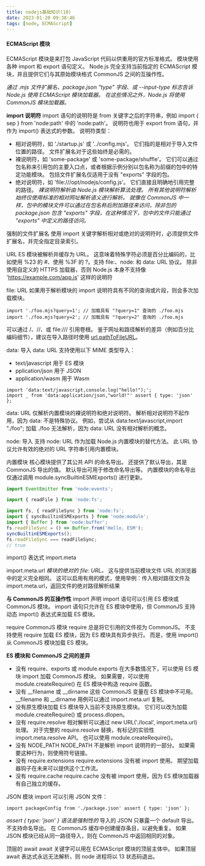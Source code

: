 ```yaml
---
title: nodejs基础知识(10)
date: 2023-01-20 09:38:46
tags: [node, ECMAScript]
---
```


#### ECMAScript 模块

ECMAScript 模块是来打包 JavaScript 代码以供重用的官方标准格式。 模块使用各种 import 和 export 语句定义。
Node.js 完全支持当前指定的 ECMAScript 模块，并且提供它们与其原始模块格式 CommonJS 之间的互操作性。

*通过 .mjs 文件扩展名、package.json "type" 字段、或 --input-type 标志告诉 Node.js 使用 ECMAScript 模块加载器。 在这些情况之外，Node.js 将使用 CommonJS 模块加载器。*

**import 说明符**
import 语句的说明符是 from 关键字之后的字符串，例如 import { sep } from 'node:path' 中的 'node:path'。 说明符也用于 export from 语句，并作为 import() 表达式的参数。
说明符类型：
- 相对说明符，如 './startup.js' 或 '../config.mjs'。 它们指的是相对于导入文件位置的路径。 文件扩展名对于这些始终是必需的。
- 裸说明符，如 'some-package' 或 'some-package/shuffle'。 它们可以通过包名称来引用包的主要入口点，或者根据示例分别以包名称为前缀的包中的特定功能模块。 包括文件扩展名仅适用于没有 "exports" 字段的包。
- 绝对说明符，如 'file:///opt/nodejs/config.js'。 它们直接且明确地引用完整的路径。
*裸说明符解析由 Node.js 模块解析算法处理。 所有其他说明符解析始终仅使用标准的相对网址解析语义进行解析。*
*就像在 CommonJS 中一样，包中的模块文件可以通过在包名称后附加路径来访问，除非包的 package.json 包含 "exports" 字段，在这种情况下，包中的文件只能通过 "exports" 中定义的路径访问。*

强制的文件扩展名
使用 import 关键字解析相对或绝对的说明符时，必须提供文件扩展名，并完全指定目录索引。

URL
ES 模块被解析并缓存为 URL。 这意味着特殊字符必须是百分比编码的，比如使用 %23 的 #、使用 %3F 的 ?。支持 file:、node: 和 data: URL 协议。 除非使用自定义的 HTTPS 加载器，否则 Node.js 本身不支持像 'https://example.com/app.js' 这样的说明符

file: URL
如果用于解析模块的 import 说明符具有不同的查询或片段，则会多次加载模块。
```
import './foo.mjs?query=1'; // 加载具有 "?query=1" 查询的 ./foo.mjs
import './foo.mjs?query=2'; // 加载具有 "?query=2" 查询的 ./foo.mjs
```
可以通过 /、//、或 file:/// 引用卷根。 鉴于网址和路径解析的差异（例如百分比编码细节），建议在导入路径时使用 [url.pathToFileURL](http://shouce.gree020.cn/node/api/url.html#urlpathtofileurlpath)。

data: 导入
data: URL 支持使用以下 MIME 类型导入：
- text/javascript 用于 ES 模块
- pplication/json 用于 JSON
- application/wasm 用于 Wasm
```
import 'data:text/javascript,console.log("hello!");';
import _ from 'data:application/json,"world!"' assert { type: 'json' };
```
data: URL 仅解析内置模块的裸说明符和绝对说明符。 解析相对说明符不起作用，因为 data: 不是特殊协议。 例如，尝试从 data:text/javascript,import "./foo"; 加载 ./foo 无法解析，因为 data: URL 没有相对解析的概念。

node: 导入
支持 node: URL 作为加载 Node.js 内置模块的替代方法。 此 URL 协议允许有效的绝对的 URL 字符串引用内置模块。

内置模块
核心模块提供了其公共 API 的命名导出。 还提供了默认导出，其是 CommonJS 导出的值。 默认导出可用于修改命名导出等。 内置模块的命名导出仅通过调用 module.syncBuiltinESMExports() 进行更新。
```javascript
import EventEmitter from 'node:events';

import { readFile } from 'node:fs';

import fs, { readFileSync } from 'node:fs';
import { syncBuiltinESMExports } from 'node:module';
import { Buffer } from 'node:buffer';
fs.readFileSync = () => Buffer.from('Hello, ESM');
syncBuiltinESMExports();
fs.readFileSync === readFileSync;
// true
```
import() 表达式
import.meta

import.meta.url
*<string> 模块的绝对的 file: URL。*
这与提供当前模块文件 URL 的浏览器中的定义完全相同。
这可以启用有用的模式，使用举例：传入相对路径文件及import.meta.url，返回文件的绝对路径解析结果

**与 CommonJS 的互操作性**
import 声明
import 语句可以引用 ES 模块或 CommonJS 模块。 import 语句只允许在 ES 模块中使用，但 CommonJS 支持动态 import() 表达式来加载 ES 模块。

require
CommonJS 模块 require 总是将它引用的文件视为 CommonJS。
不支持使用 require 加载 ES 模块，因为 ES 模块具有异步执行。 而是，使用 import() 从 CommonJS 模块加载 ES 模块。

**ES 模块和 CommonJS 之间的差异**
- 没有 require、exports 或 module.exports
在大多数情况下，可以使用 ES 模块 import 加载 CommonJS 模块。
如果需要，可以使用 module.createRequire() 在 ES 模块中构造 require 函数。
- 没有 __filename 或 __dirname
这些 CommonJS 变量在 ES 模块中不可用。
__filename 和 __dirname 用例可以通过 import.meta.url 复制。
- 没有原生模块加载
ES 模块导入当前不支持原生模块。
它们可以改为加载 module.createRequire() 或 process.dlopen。
- 没有 require.resolve
相对解析可以通过 new URL('./local', import.meta.url) 处理。
对于完整的 require.resolve 替换，有标记的实验性 import.meta.resolve API。
也可以使用 module.createRequire()。
- 没有 NODE_PATH
NODE_PATH 不是解析 import 说明符的一部分。 如果需要这种行为，则使用符号链接。
- 没有 require.extensions
require.extensions 没有被 import 使用。 期望加载器钩子在未来可以提供这个工作流。
- 没有 require.cache
require.cache 没有被 import 使用，因为 ES 模块加载器有自己独立的缓存。

JSON 模块
import 可以引用 JSON 文件：
```
import packageConfig from './package.json' assert { type: 'json' };
```
*assert { type: 'json' } 语法是强制性的*
导入的 JSON 只暴露一个 default 导出。 不支持命名导出。 在 CommonJS 缓存中创建缓存条目，以避免重复。 如果 JSON 模块已经从同一路径导入，则在 CommonJS 中返回相同的对象。

顶层的 await
await 关键字可以用在 ECMAScript 模块的顶层主体中。
如果顶层 await 表达式永远无法解析，则 node 进程将以 13 状态码退出。

